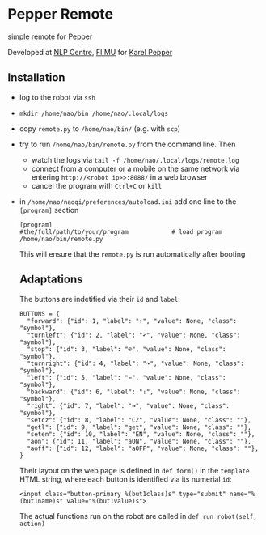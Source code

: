 # Pepper Remote
simple remote for Pepper

Developed at [NLP Centre](https://nlp.fi.muni.cz/en), [FI MU](https://www.fi.muni.cz/index.html.en) for [Karel Pepper](https://nlp.fi.muni.cz/trac/pepper)

## Installation

* log to the robot via `ssh`
* `mkdir /home/nao/bin /home/nao/.local/logs`
* copy `remote.py` to `/home/nao/bin/` (e.g. with `scp`)
* try to run `/home/nao/bin/remote.py` from the command line. Then
  * watch the logs via `tail -f /home/nao/.local/logs/remote.log`
  * connect from a computer or a mobile on the same network via entering `http://<robot ip>>:8088/` in a web browser
  * cancel the program with `Ctrl+C` or `kill`
* in `/home/nao/naoqi/preferences/autoload.ini` add one line to the `[program]` section 
  ```
  [program]
  #the/full/path/to/your/program            # load program
  /home/nao/bin/remote.py
  ```
  This will ensure that the `remote.py` is run automatically after booting
  
  ## Adaptations
  
  The buttons are indetified via their `id` and `label`:
  ```
  BUTTONS = {
    "forward": {"id": 1, "label": "↑", "value": None, "class": "symbol"},
    "turnleft": {"id": 2, "label": "↶", "value": None, "class": "symbol"},
    "stop": {"id": 3, "label": "⌾", "value": None, "class": "symbol"},
    "turnright": {"id": 4, "label": "↷", "value": None, "class": "symbol"},
    "left": {"id": 5, "label": "←", "value": None, "class": "symbol"},
    "backward": {"id": 6, "label": "↓", "value": None, "class": "symbol"},
    "right": {"id": 7, "label": "→", "value": None, "class": "symbol"},
    "setcz": {"id": 8, "label": "CZ", "value": None, "class": ""},
    "getl": {"id": 9, "label": "get", "value": None, "class": ""},
    "seten": {"id": 10, "label": "EN", "value": None, "class": ""},
    "aon": {"id": 11, "label": "aON", "value": None, "class": ""},
    "aoff": {"id": 12, "label": "aOFF", "value": None, "class": ""},
  }
  ```
  Their layout on the web page is defined in `def form()` in the `template` HTML string, where each button is identified via its numerial `id`:
  ```
  <input class="button-primary %(but1class)s" type="submit" name="%(but1name)s" value="%(but1value)s">
  ```
  The actual functions run on the robot are called in `def run_robot(self, action)`
